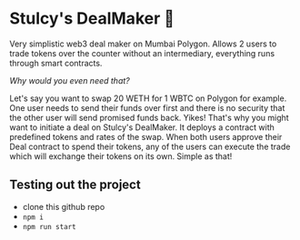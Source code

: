 # Stulcy's DealMaker 🤝

Very simplistic web3 deal maker on Mumbai Polygon. Allows 2 users to trade tokens over the counter without an intermediary, everything runs through smart contracts.

*Why would you even need that?*

Let's say you want to swap 20 WETH for 1 WBTC on Polygon for example. One user needs to send their funds over first and there is no security that the other user will send promised funds back. Yikes! That's why you might want to initiate a deal on Stulcy's DealMaker. It deploys a contract with predefined tokens and rates of the swap. When both users approve their Deal contract to spend their tokens, any of the users can execute the trade which will exchange their tokens on its own. Simple as that!

## Testing out the project
- clone this github repo
- ```npm i```
- ```npm run start```
